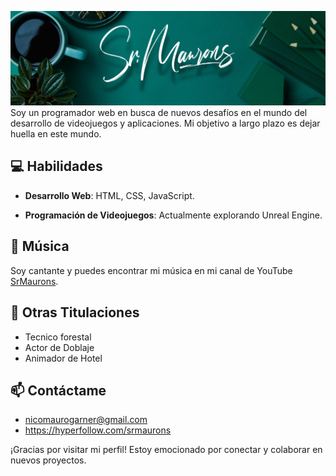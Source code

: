 ![Banner](https://github.com/SrDelegado/SrDelegado/blob/main/Banner.png?raw=true)
Soy un programador web en busca de nuevos desafíos en el mundo del desarrollo de videojuegos y aplicaciones. Mi objetivo a largo plazo es dejar huella en este mundo.

## 💻 Habilidades
- **Desarrollo Web**: HTML, CSS, JavaScript.

- **Programación de Videojuegos**: Actualmente explorando Unreal Engine.

## 🎵 Música
Soy cantante y puedes encontrar mi música en mi canal de YouTube [SrMaurons](https://www.youtube.com/@SrMaurons).


## 🌱 Otras Titulaciones
- Tecnico forestal
- Actor de Doblaje
- Animador de Hotel

## 📫 Contáctame
- nicomaurogarner@gmail.com
- https://hyperfollow.com/srmaurons

¡Gracias por visitar mi perfil! Estoy emocionado por conectar y colaborar en nuevos proyectos.
